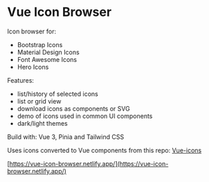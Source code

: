 # Vue Icon Browser

Icon browser for: 
- Bootstrap Icons 
- Material Design Icons
- Font Awesome Icons 
- Hero Icons

Features:
- list/history of selected icons
- list or grid view
- download icons as components or SVG
- demo of icons used in common UI components
- dark/light themes

Build with: Vue 3, Pinia and Tailwind CSS

Uses icons converted to Vue components from this repo: [Vue-icons](https://github.com/maciejg-git/vue-bootstrap-icons)

[https://vue-icon-browser.netlify.app/](https://vue-icon-browser.netlify.app/)
